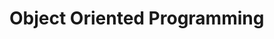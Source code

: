 <link rel="stylesheet" href="{{baseUrl}}/css/textbook.css">

<div class="website-content">

# Object Oriented Programming

<div id="main">

<include src="classes/embed.md" />
<include src="classLevelMembers/embed.md" />
<include src="associations/embed.md" />
<include src="dependencies/embed.md" />
<include src="composition/embed.md" />
<include src="aggregation/embed.md" />
<include src="associationClasses/embed.md" />
<include src="inheritance/embed.md" />
<include src="overriding/embed.md" />
<include src="overloading/embed.md" />
<include src="interfaces/embed.md" />
<include src="abstractClasses/embed.md" />
<include src="polymorphism/embed.md" />
<include src="substitutability/embed.md" />

</div>

</div>
